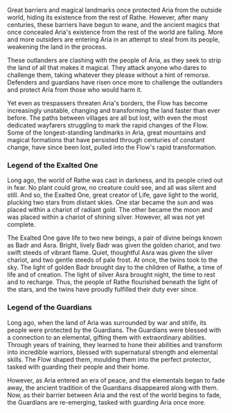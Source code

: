 Great barriers and magical landmarks once protected Aria from the outside world, hiding its existence from the rest of Rathe. However, after many centuries, these barriers have begun to wane, and the ancient magics that once concealed Aria's existence from the rest of the world are failing. More and more outsiders are entering Aria in an attempt to steal from its people, weakening the land in the process.

These outlanders are clashing with the people of Aria, as they seek to strip the land of all that makes it magical. They attack anyone who dares to challenge them, taking whatever they please without a hint of remorse. Defenders and guardians have risen once more to challenge the outlanders and protect Aria from those who would harm it.

Yet even as trespassers threaten Aria's borders, the Flow has become increasingly unstable, changing and transforming the land faster than ever before. The paths between villages are all but lost, with even the most dedicated wayfarers struggling to mark the rapid changes of the Flow. Some of the longest-standing landmarks in Aria, great mountains and magical formations that have persisted through centuries of constant change, have since been lost, pulled into the Flow's rapid transformation.

### Legend of the Exalted One
Long ago, the world of Rathe was cast in darkness, and its people cried out in fear. No plant could grow, no creature could see, and all was silent and still. And so, the Exalted One, great creator of Life, gave light to the world, plucking two stars from distant skies. One star became the sun and was placed within a chariot of radiant gold. The other became the moon and was placed within a chariot of shining silver. However, all was not yet complete.

The Exalted One gave life to two new beings, a pair of divine beings known as Badr and Asra. Bright, lively Badr was given the golden chariot, and two swift steeds of vibrant flame. Quiet, thoughtful Asra was given the silver chariot, and two gentle steeds of pale frost. At once, the twins took to the sky. The light of golden Badr brought day to the children of Rathe, a time of life and of creation. The light of silver Asra brought night, the time to rest and to recharge. Thus, the people of Rathe flourished beneath the light of the stars, and the twins have proudly fulfilled their duty ever since.

### Legend of the Guardians
Long ago, when the land of Aria was surrounded by war and strife, its people were protected by the Guardians. The Guardians were blessed with a connection to an elemental, gifting them with extraordinary abilities. Through years of training, they learned to hone their abilities and transform into incredible warriors, blessed with supernatural strength and elemental skills. The Flow shaped them, moulding them into the perfect protector, tasked with guarding their people and their home.

However, as Aria entered an era of peace, and the elementals began to fade away, the ancient tradition of the Guardians disappeared along with them. Now, as their barrier between Aria and the rest of the world begins to fade, the Guardians are re-emerging, tasked with guarding Aria once more.
